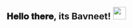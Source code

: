 <div align="center">
<h2> 𝐇𝐞𝐥𝐥𝐨 𝐭𝐡𝐞𝐫𝐞, its Bavneet! <img src="[https://bestanimations.com/media/cats/1724292801cute-kitty-animated-gif-45.gif](https://3.bp.blogspot.com/-fm0Cg5WFsy8/WF6YWJyUvuI/AAAAAAAFof0/nRsq3JLfwNwPqZA20fPDFAH8aOUFLH7nACLcB/s1600/AW356234_04.gif)" width="30"></h2>
</div>

